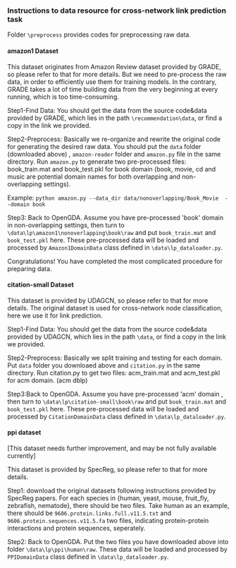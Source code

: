 ### Instructions to data resource for cross-network link prediction task

Folder `\preprocess` provides codes for preprocessing raw data. 
#### amazon1 Dataset
This dataset originates from Amazon Review dataset provided by GRADE, so please refer to that for more details. But we need to pre-process the raw data, in order
to efficiently use them for training models. In the contrary, GRADE takes a lot of time building data from the very beginning at every running, which is too
time-consuming.

Step1-Find Data: You should get the data from the source code&data provided by GRADE, which lies in the path `\recommendation\data`,
or find a copy in the link we provided.

Step2-Preprocess: Basically we re-organize and rewrite the original code for generating the desired raw data. You should put the `data` folder (downloaded above)
, `amazon-reader` folder and `amazon.py` file in the same directory. Run `amazon.py` to generate two pre-processed files: book_train.mat and book_test.pkl for book domain
(book, movie, cd and music are potential domain names for both overlapping and non-overlapping settings). 

Example: `python amazon.py --data_dir data/nonoverlapping/Book_Movie  --domain book`

Step3: Back to OpenGDA. Assume you have pre-processed 'book' domain in non-overlapping settings, then turn to `\data\lp\amazon1\nonoverlapping\book\raw` and put `book_train.mat` and `book_test.pkl`
here. These pre-processed data will be loaded and processed by `Amazon1DomainData` class defined in `\data\lp_dataloader.py`.

Congratulations! You have completed the most complicated procedure for preparing data.

#### citation-small Dataset
This dataset is provided by UDAGCN, so please refer to that for more details. The original dataset is used for cross-network node classification,
here we use it for link prediction.

Step1-Find Data: You should get the data from the source code&data provided by UDAGCN, which lies in the path `\data`, or find a copy in the link we provided.

Step2-Preprocess: Basically we split training and testing for each domain. Put `data` folder you downloaed above and `citation.py` in the same directory. Run citation.py
to get two files: acm_train.mat and acm_test.pkl for acm domain. (acm dblp)

Step3:Back to OpenGDA. Assume you have pre-processed 'acm' domain , then turn to `\data\lp\citation-small\book\raw` and put `book_train.mat` and `book_test.pkl`
here. These pre-processed data will be loaded and processed by `CitationDomainData` class defined in `\data\lp_dataloader.py`.

#### ppi dataset

[This dataset needs further improvement, and may be not fully available currently]

This dataset is provided by SpecReg, so please refer to that for more details.

Step1: download the original datasets following instructions provided by SpecReg papers. For each species in {human, yeast, mouse, fruit_fly, zebrafish, nematode},
there should be two files. Take human as an example, there should be `9606.protein.links.full.v11.5.txt` and `9606.protein.sequences.v11.5.fa` two files, indicating
protein-protein interactions and protein sequences, seperately.

Step2: Back to OpenGDA. Put the two files you have downloaded above into folder `\data\lp\ppi\human\raw`. These data will be loaded and processed by `PPIDomainData` class defined in `\data\lp_dataloader.py`.


